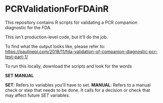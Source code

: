 # PCRValidationForFDAinR
This repository contains R scripts for validating a PCR companion diagnostic for the FDA. 

This isn't production-level code, but it'll do the job.

To find what the output looks like, please refer to: https://paulinepi.com/2018/11/fda-validation-of-companion-diagnostic-pcr-test-part-1/

To run this locally, download the scripts and look for the words

**SET**
**MANUAL**

**SET**: Refers to variables you'll have to set.
**MANUAL**: Refers to a manual check or step that needs to be done. It calls for a decision or check that may affect future _SET_ variables.
